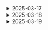 <details>
    <summary>2025-03-17</summary>

# 1. 현재 Msa 방식으로 배포를 진행 중입니다.

![alt text](images/msa-diagram.svg)

- k3s를 이용하여 배포를 진행 도중 ks3 자체 ip 주소를 이용하는 treafic과 nginx ingress 와 충돌하는 것을 약 10시간만에 깨닫게 되었습니다...!

# 2. 그래서 현재 프론트파일을 도커 허브에 업로드 해놓았고 그 이미지를 pull 받아서 띄우는 형태를 구성하려고 하였으나 충돌로 인하여 k3s -> 바닐라 쿠바네티스를 이용하고자 하였습니다.

# 쿠버네티스 기반 마이크로서비스 아키텍처 설정 진행상황

## 완료된 작업

### 1. k3s 제거 및 바닐라 쿠버네티스 설치

```bash
# K3S 제거
/usr/local/bin/k3s-uninstall.sh

# 쿠버네티스 구성요소 설치
sudo apt-get update
sudo apt-get install -y apt-transport-https ca-certificates curl
curl -fsSL https://pkgs.k8s.io/core:/stable:/v1.28/deb/Release.key | sudo gpg --dearmor -o /etc/apt/keyrings/kubernetes-apt-keyring.gpg
echo 'deb [signed-by=/etc/apt/keyrings/kubernetes-apt-keyring.gpg] https://pkgs.k8s.io/core:/stable:/v1.28/deb/ /' | sudo tee /etc/apt/sources.list.d/kubernetes.list
sudo apt-get update
sudo apt-get install -y kubelet kubeadm kubectl
sudo apt-mark hold kubelet kubeadm kubectl

```

### 2. 시스템 설정

```bash
# swap 비활성화 (Kubernetes 요구사항)
sudo swapoff -a
sudo sed -i '/ swap / s/^\(.*\)$/#\1/g' /etc/fstab

# 필요한 커널 모듈 활성화
cat <<EOF | sudo tee /etc/modules-load.d/k8s.conf
overlay
br_netfilter
EOF
sudo modprobe overlay
sudo modprobe br_netfilter

# 필요한 sysctl 파라미터 설정
cat <<EOF | sudo tee /etc/sysctl.d/k8s.conf
net.bridge.bridge-nf-call-iptables  = 1
net.bridge.bridge-nf-call-ip6tables = 1
net.ipv4.ip_forward                 = 1
EOF
sudo sysctl --system

```

### 3. Containerd 설정

```bash
# containerd 설정
sudo mkdir -p /etc/containerd
sudo containerd config default | sudo tee /etc/containerd/config.toml
sudo sed -i 's/SystemdCgroup \= false/SystemdCgroup \= true/g' /etc/containerd/config.toml
sudo systemctl restart containerd
sudo systemctl enable containerd

# Docker 설정 조정 (containerd와 호환되도록)
sudo mkdir -p /etc/docker
cat <<EOF | sudo tee /etc/docker/daemon.json
{
  "exec-opts": ["native.cgroupdriver=systemd"],
  "log-driver": "json-file",
  "log-opts": {
    "max-size": "100m"
  },
  "storage-driver": "overlay2"
}
EOF
sudo systemctl restart docker

```

### 4. 쿠버네티스 클러스터 초기화

```bash
# 쿠버네티스 클러스터 초기화
sudo kubeadm init --pod-network-cidr=10.244.0.0/16

# kubeconfig 설정
mkdir -p $HOME/.kube
sudo cp -i /etc/kubernetes/admin.conf $HOME/.kube/config
sudo chown $(id -u):$(id -g) $HOME/.kube/config

```

### 5. 네트워크 및 인그레스 설정

```bash
# Calico CNI 설치
kubectl apply -f https://raw.githubusercontent.com/projectcalico/calico/v3.26.1/manifests/calico.yaml

# 단일 노드 클러스터에서 워크로드 실행 허용
kubectl taint nodes --all node-role.kubernetes.io/control-plane-

# kubectl 경로 문제 해결
sudo ln -s /usr/bin/kubectl /usr/local/bin/kubectl
echo 'export PATH=$PATH:/usr/bin' >> ~/.bashrc
source ~/.bashrc

# Nginx Ingress Controller 설치
kubectl apply -f https://raw.githubusercontent.com/kubernetes/ingress-nginx/controller-v1.9.4/deploy/static/provider/cloud/deploy.yaml

```

### 6. SSL 인증서 관리 설정

```bash
# cert-manager 설치
kubectl apply -f https://github.com/cert-manager/cert-manager/releases/download/v1.12.0/cert-manager.yaml

# ClusterIssuer 설정 (Let's Encrypt)
cat > cluster-issuer.yaml << EOF
apiVersion: cert-manager.io/v1
kind: ClusterIssuer
metadata:
  name: letsencrypt-prod
spec:
  acme:
    server: https://acme-v02.api.letsencrypt.org/directory
    email: p990805@gmail.com
    privateKeySecretRef:
      name: letsencrypt-prod
    solvers:
    - http01:
        ingress:
          class: nginx
EOF
kubectl apply -f cluster-issuer.yaml

```

### 7. 마이크로서비스 네임스페이스 생성

```bash
# 마이크로서비스 네임스페이스 생성
kubectl create namespace msa-system
kubectl create namespace user-service
kubectl create namespace lucky-service
kubectl create namespace gateway-service
kubectl create namespace eureka-service
kubectl create namespace diary-service
kubectl create namespace config-service
kubectl create namespace frontend-service

```

## 남은 작업

1. 각 마이크로서비스의 Dockerfile 작성
2. 각 마이크로서비스 Docker 이미지 빌드 및 Docker Hub에 푸시
3. 각 마이크로서비스의 Deployment, Service, Ingress 설정 및 배포
4. 전체 시스템 연동 테스트

## 프로젝트 구성

### 마이크로서비스 구성

- Config Service: 중앙 설정 관리 (Spring Cloud Config)
- Eureka Service: 서비스 디스커버리
- Gateway Service: API 게이트웨이
- User Service: 사용자 관리
- Diary Service: 다이어리 기능
- Lucky Service: 운세 서비스
- Frontend Service: React 기반 프론트엔드

### 프로젝트 폴더 구조

```
project-root/
│
├── BE/
│   ├── config-service/
│   │   ├── src/
│   │   ├── Dockerfile  # 아직 작성 필요
│   │   └── pom.xml
│   │
│   ├── eureka-service/
│   │   ├── src/
│   │   ├── Dockerfile  # 아직 작성 필요
│   │   └── pom.xml
│   │
│   ├── gateway-service/
│   │   ├── src/
│   │   ├── Dockerfile  # 아직 작성 필요
│   │   └── pom.xml
│   │
│   ├── user-service/
│   │   ├── src/
│   │   ├── Dockerfile  # 아직 작성 필요
│   │   └── pom.xml
│   │
│   ├── diary-service/
│   │   ├── src/
│   │   ├── Dockerfile  # 아직 작성 필요
│   │   └── pom.xml
│   │
│   └── lucky-service/
│       ├── src/
│       ├── Dockerfile  # 아직 작성 필요
│       └── pom.xml
│
└── FE/
    └── frontend-service/
        ├── src/
        ├── Dockerfile  # Frontend만 작성 완료
        └── package.json

```

</details>

<details>
  <summary>2025-03-18</summary>

# 쿠버네티스로 고통 받다가 도커 컴포즈로 변경

# ec2 초기화 했습니다.

# 1. 설정 초기화

```docker
# 시스템 패키지 업데이트
sudo apt update
sudo apt upgrade -y
```

# 2. 기본 유틸리티 설정

```docker
# 기본 유틸리티 설치
sudo apt install -y git curl wget vim htop
```

# 3. UFW 허용번호 확인

```powershell

# UFW 상태 확인
sudo ufw status numbered

#대충이런식으로나옴
ubuntu@ip-172-26-14-197:~$ sudo ufw status numbered
Status: active
     To                         Action      From
     --                         ------      ----
[ 1] 22                         ALLOW IN    Anywhere
[ 2] 80                         ALLOW IN    Anywhere
[ 3] 44                         ALLOW IN    Anywhere
[ 4] 8989                       ALLOW IN    Anywhere
[ 5] 22 (v6)                    ALLOW IN    Anywhere (v6)
[ 6] 80 (v6)                    ALLOW IN    Anywhere (v6)
[ 7] 44 (v6)                    ALLOW IN    Anywhere (v6)
[ 8] 8989 (v6)                  ALLOW IN    Anywhere (v6)
ubuntu@ip-172-26-14-197:~$ ls -la ~/ | grep .ssh
drwx------ 2 ubuntu ubuntu 4096 Mar 18 05:48 .ssh
drwx------ 2 ubuntu ubuntu 4096 Mar 18 05:48 .ssh_bak
ubuntu@ip-172-26-14-197:~$
```

# 4. Docker 설치

```powershell
# 필요한 패키지 설치
sudo apt update
sudo apt install -y apt-transport-https ca-certificates curl software-properties-common

# Docker 공식 GPG 키 추가
curl -fsSL https://download.docker.com/linux/ubuntu/gpg | sudo apt-key add -

# Docker 저장소 추가
sudo add-apt-repository "deb [arch=amd64] https://download.docker.com/linux/ubuntu $(lsb_release -cs) stable"

# 패키지 정보 업데이트
sudo apt update

# Docker 설치
sudo apt install -y docker-ce

# Docker 서비스 상태 확인
sudo systemctl status docker

# 현재 사용자를 docker 그룹에 추가 (sudo 없이 docker 명령어 실행 가능)
sudo usermod -aG docker $USER
```

# 5. Docker Compose 설치

```powershell
# Docker Compose 최신 버전 설치
sudo curl -L "https://github.com/docker/compose/releases/download/v2.23.0/docker-compose-$(uname -s)-$(uname -m)" -o /usr/local/bin/docker-compose

# 실행 권한 부여
sudo chmod +x /usr/local/bin/docker-compose

# 버전 확인
docker-compose --version

# 로그아웃 후 다시 로그인하거나, 다음 명령어로 현재 세션에 그룹 변경 적용
newgrp docker
```

# 6. 도커와 도커 컴포즈 설치 확인

```powershell
docker-compose --version
# Hello World 컨테이너 실행 테스트
docker run hello-world
```

# 7. 각 프로젝트 마다 도커파일 생성

- 아래와 방법으로 할거면 spring은 mvn clean package 로 빌드 먼저해야함

```powershell
#스프링 예시
FROM openjdk:21
WORKDIR /app
COPY target/*.jar config-service.jar
EXPOSE 8888
ENTRYPOINT ["java", "-jar", "config-service.jar"]
```

```powershell
# 프론트 예시
FROM node:18-alpine AS build
WORKDIR /app
COPY package.json package-lock.json* ./
RUN npm ci
COPY . .
RUN npm run build

FROM nginx:alpine
COPY --from=build /app/dist /usr/share/nginx/html
COPY ./nginx.conf /etc/nginx/conf.d/default.conf
EXPOSE 80
CMD ["nginx", "-g", "daemon off;"]
```

# 8. 프론트 프로젝트 dockerfile이랑 같은 위치에 Nginx.conf 파일 생성

```powershell
server {
    listen 80;

    location / {
        root /usr/share/nginx/html;
        index index.html index.htm;
        try_files $uri $uri/ /index.html;
    }

    # 백엔드 API 요청 프록시
    location /api {
        proxy_pass http://gateway-service:8080;
        proxy_set_header Host $host;
        proxy_set_header X-Real-IP $remote_addr;
        proxy_set_header X-Forwarded-For $proxy_add_x_forwarded_for;
    }
}
```

# 9. 프로젝트 제일 루트 디렉토리에 Docker compose 파일 구성

- docker-compose.yml

```powershell
version: '3'

services:
  config-service:
    image: imjuchan/config-service:latest
    ports:
      - "8888:8888"
    networks:
      - backend-network

  eureka-service:
    image: imjuchan/eureka-service:latest
    ports:
      - "8761:8761"
    depends_on:
      - config-service
    networks:
      - backend-network
    environment:
      - SPRING_CLOUD_CONFIG_URI=http://config-service:8888

  gateway-service:
    image: imjuchan/gateway-service:latest
    ports:
      - "8080:8080"
    depends_on:
      - eureka-service
    networks:
      - backend-network
      - frontend-network
    environment:
      - SPRING_CONFIG_IMPORT=configserver:http://config-service:8888
      - SPRING_CLOUD_CONFIG_URI=http://config-service:8888
      - SPRING_CLOUD_CONFIG_FAIL_FAST=false
      - EUREKA_CLIENT_SERVICEURL_DEFAULTZONE=http://eureka-service:8761/eureka/

  frontend:
    image: imjuchan/frontend-service:latest
    ports:
      - "80:80"
      - "443:443"
    depends_on:
      - gateway-service
    networks:
      - frontend-network
    volumes:
      -  /etc/letsencrypt:/etc/letsencrypt:ro
      - ./nginx-ssl.conf:/etc/nginx/conf.d/default.conf
  # 나머지 서비스들 추가 (user-service, diary-service, lucky-service 등)

networks:
  backend-network:
    driver: bridge
  frontend-network:
    driver: bridge

```

# 10. ec2 들어와서 테스트

```powershell

docker-compose up -d
docker-compose ps
docker-compose logs -f [서비스명]

docker-compose logs -f config-service
docker-compose logs -f eureka-service
docker-compose logs -f gateway-service
docker-compose logs -f frontend
```

# 11. ec2에서 docker-compose.yml 생성

```powershell

# docker-compose.yml 파일 생성 및 편집
nano docker-compose.yml
```

# 12. ec2에서 docker-compose.yml 파일 작성

- 위에서 작성했떤 docker-compose.yml 파일 그대로 가져와서 써도 됌
- ctrl+o 저장
- 엔터
- ctrl+x 나가기

# 13. ec2에서 확인

```powershell
docker compose up -d
docker compose ps
docker compose logs -f
```

- 여기까지 하면 http 배포는 끝

# 14. https 설정

- Let’s Encrypt 로 무료 SSL 인증서 발급

```powershell
sudo apt-get update
sudo apt-get install certbot python3-certbot-nginx
sudo certbot --nginx -d j12c202.p.ssafy.io
```

# 15. nginx 설정

- docker-compose.yml 파일과 같은 위치

```powershell
# EC2 서버에서 nginx-ssl.conf 파일 생성
cat > nginx-ssl.conf << EOF
server {
    listen 80;
    server_name j12c202.p.ssafy.io;
    return 301 https://$host$request_uri;
}

server {
    listen 443 ssl;
    server_name j12c202.p.ssafy.io;

    ssl_certificate /etc/letsencrypt/live/j12c202.p.ssafy.io/fullchain.pem;
    ssl_certificate_key /etc/letsencrypt/live/j12c202.p.ssafy.io/privkey.pem;

    ssl_protocols TLSv1.2 TLSv1.3;
    ssl_prefer_server_ciphers on;
    ssl_ciphers 'EECDH+AESGCM:EDH+AESGCM:AES256+EECDH:AES256+EDH';

    location / {
        root /usr/share/nginx/html;
        index index.html index.htm;
        try_files $uri $uri/ /index.html;
    }

    location /api {
        proxy_pass http://gateway-service:8080;
        proxy_set_header Host $host;
        proxy_set_header X-Real-IP $remote_addr;
        proxy_set_header X-Forwarded-For $proxy_add_x_forwarded_for;
        proxy_set_header X-Forwarded-Proto $scheme;
    }
}
EOF
```

- 사실 이거 끝나고 docker-compose.yml 에 추가해야할 내용있는데 귀찮아서 위에 올릴때 한꺼번에 올림

```powershell
frontend:
  image: imjuchan/frontend-service:latest
  ports:
    - "80:80"
    - "443:443"  # HTTPS 포트 추가
  depends_on:
    - gateway-service
  networks:
    - frontend-network
  volumes:
    - /etc/letsencrypt:/etc/letsencrypt:ro  # 인증서 디렉토리 마운트
    - ./nginx-ssl.conf:/etc/nginx/conf.d/default.conf  # Nginx 설정 파일 마운트
```

# 16. 도커 적용

```powershell
# 기존 컨테이너 중지
docker compose down

# 새 설정으로 컨테이너 시작
docker compose up -d
```

# 17.certbot 설치

```powershell
sudo apt-get update
sudo apt-get install certbot

docker compose down

certbot --version
sudo certbot certonly --standalone -d j12c202.p.ssafy.io

docker compose up -d
```

- 인증서 발급 과정에서 일시적으로 80번 포트를 사용함으로 잠시 도커를 꺼놈
- 그리고 다시 키기

# 18. ec2에 젠킨스 설치

```powershell
# Jenkins 저장소 키 가져오기
sudo wget -O /usr/share/keyrings/jenkins-keyring.asc \
  https://pkg.jenkins.io/debian-stable/jenkins.io-2023.key

# Jenkins 저장소 추가
echo deb [signed-by=/usr/share/keyrings/jenkins-keyring.asc] \
  https://pkg.jenkins.io/debian-stable binary/ | sudo tee \
  /etc/apt/sources.list.d/jenkins.list > /dev/null

# 패키지 목록 업데이트
sudo apt-get update

# Jenkins 설치 전 Java 설치 (Jenkins는 Java 기반)
sudo apt-get install -y openjdk-17-jdk

# Jenkins 설치
sudo apt-get install -y jenkins

# Jenkins 서비스 시작
sudo systemctl start jenkins

# Jenkins 서비스 상태 확인
sudo systemctl status jenkins
```

# 19. 젠킨스 설정

```powershell
관리자 비밀번호 확인해야함
sudo cat /var/lib/jenkins/secrets/initialAdminPassword
```

- 이때 젠킨스는 8080 쓰기 때문에 아까 ufw에서 8080 허용되고 있는지 확인

```powershell
sudo ufw status numbered
sudo ufw allow 8080
sudo ufw status numbered

```

# 20. 젠킨스 가입

- 가입되면 http://j12c202.p.ssafy.io:8080에 들어가서 가입하기

# 21. 플러그인 설치

- 관리 들어가서 플러그인 관리 들어가기
-

GitLab
GitLab API
Docker
Docer pipeline

이거 선택 하기

- 설치 후 재시작

# 22. 깃랩과 도커 accesstoken 얻기

```powershell
https://claude.ai/chat/24c29839-5423-4a8c-8338-d4379ca43a8a
```

# 23. accesstoken얻은거 젠킨스랑 연동하기

```powershell
https://claude.ai/chat/004eee28-fa0d-4e4b-b6ee-8ea80145d0f8
```

</details>

<details>
  <summary>2025-03-19</summary>

# 1. 젠킨스 자동화 설정

![alt text](images/jenkins-logs.png)
![alt text](images/jenkins-home.png)

# 2. 젠킨스 결과 mm 통보

![alt text](images/jenkins-result.png)

# 3. Grafana 모니터링

![alt text](images/grafana-node.png)
![alt text](images/grafana-docker.png)
![alt text](images/grafana-logs.png)

</details>

